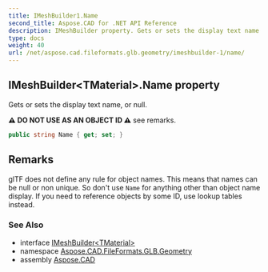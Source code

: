 ```yaml
---
title: IMeshBuilder1.Name
second_title: Aspose.CAD for .NET API Reference
description: IMeshBuilder property. Gets or sets the display text name or null
type: docs
weight: 40
url: /net/aspose.cad.fileformats.glb.geometry/imeshbuilder-1/name/
---
```

## IMeshBuilder&lt;TMaterial&gt;.Name property

Gets or sets the display text name, or null.

**⚠️ DO NOT USE AS AN OBJECT ID ⚠️** see remarks.

```csharp
public string Name { get; set; }
```

## Remarks

glTF does not define any rule for object names. This means that names can be null or non unique. So don't use `Name` for anything other than object name display. If you need to reference objects by some ID, use lookup tables instead.

### See Also

* interface [IMeshBuilder&lt;TMaterial&gt;](../)
* namespace [Aspose.CAD.FileFormats.GLB.Geometry](../../imeshbuilder-1/)
* assembly [Aspose.CAD](../../../)


